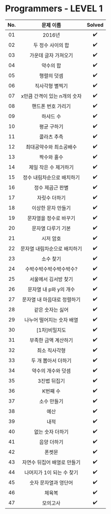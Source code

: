# Programmers - LEVEL 1


|          No.          |        문제 이름         |        Solved         |
| :-----: | :---------------------: | :-----: |
| 01 | 2016년 | ✔️ |
| 02 | 두 정수 사이의 합 | ✔️ |
| 03 | 가운데 글자 가져오기 | ✔️ |
| 04 | 약수의 합 | ✔️ |
| 05 | 행렬의 덧셈 | ✔️ |
| 06 | 직사각형 별찍기 | ✔️ |
| 07 | x만큼 간격이 있는 n개의 숫자 | ✔️ |
| 08 | 핸드폰 번호 가리기 | ✔️ |
| 09 | 하샤드 수 | ✔️ |
| 10 | 평균 구하기 | ✔️ |
| 11 | 콜라츠 추측 | ✔️ |
| 12 | 최대공약수와 최소공배수 | ✔️ |
| 13 | 짝수와 홀수 | ✔️ |
| 14 | 제일 작은 수 제거하기 | ✔️ |
| 15 | 정수 내림차순으로 배치하기 | ✔️ |
| 16 | 정수 제곱근 판별 | ✔️ |
| 17 | 자릿수 더하기 | ✔️ |
| 18 | 이상한 문자 만들기 | ✔️ |
| 19 | 문자열을 정수로 바꾸기 | ✔️ |
| 20 | 문자열 다루기 기본 | ✔️ |
| 21 | 시저 암호 | ✔️ |
| 22 | 문자열 내림차순으로 배치하기 | ✔️ |
| 23 | 소수 찾기 | ✔️ |
| 24 | 수박수박수박수박수박수? | ✔️ |
| 25 | 서울에서 김서방 찾기 | ✔️ |
| 26 | 문자열 내 p와 y의 개수 | ✔️ |
| 27 | 문자열 내 마음대로 정렬하기 | ✔️ |
| 28 | 같은 숫자는 싫어 | ✔️ |
| 29 | 나누어 떨어지는 숫자 배열 | ✔️ |
| 30 | [1차]비밀지도 | ✔️ |
| 31 | 부족한 금액 계산하기 | ✔️ |
| 32 | 최소 직사각형 | ✔️ |
| 33 | 두 개 뽑아서 더하기 | ✔️ |
| 34 | 약수의 개수와 덧셈 | ✔️ |
| 35 | 3진법 뒤집기 | ✔️ |
| 36 | K번째 수 | ✔️ |
| 37 | 소수 만들기 | ✔️ |
| 38 | 예산 | ✔️ |
| 39 | 내적 | ✔️ |
| 40 | 없는 숫자 더하기 | ✔️ |
| 41 | 음양 더하기 | ✔️ |
| 42 | 폰켓몬 | ✔️ |
| 43 | 자연수 뒤집어 배열로 만들기 | ✔️ |
| 44 | 나머지가 1이 되는 수 찾기 | ✔️ |
| 45 | 숫자 문자열과 영단어 | ✔️ |
| 46 | 체육복 | ✔️ |
| 47 | 모의고사 | ✔️ |